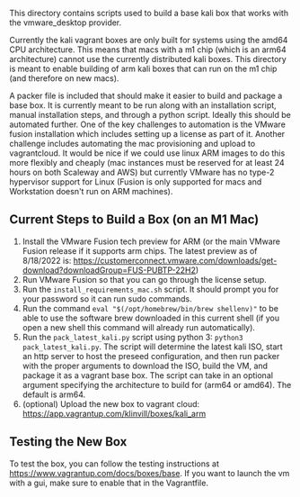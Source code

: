 This directory contains scripts used to build a base kali box that works with the vmware_desktop provider.

Currently the kali vagrant boxes are only built for systems using the amd64 CPU architecture. This means that macs with a m1 chip (which is an arm64 architecture) cannot use the currently distributed kali boxes. This directory is meant to enable building of arm kali boxes that can run on the m1 chip (and therefore on new macs).

A packer file is included that should make it easier to build and package a base box. It is currently meant to be run along with an installation script, manual installation steps, and through a python script. Ideally this should be automated further. One of the key challenges to automation is the VMware fusion installation which includes setting up a license as part of it. Another challenge includes automating the mac provisioning and upload to vagrantcloud. It would be nice if we could use linux ARM images to do this more flexibly and cheaply (mac instances must be reserved for at least 24 hours on both Scaleway and AWS) but currently VMware has no type-2 hypervisor support for Linux (Fusion is only supported for macs and Workstation doesn't run on ARM machines).

## Current Steps to Build a Box (on an M1 Mac)
1. Install the VMware Fusion tech preview for ARM (or the main VMware Fusion release if it supports arm chips. The latest preview as of 8/18/2022 is: https://customerconnect.vmware.com/downloads/get-download?downloadGroup=FUS-PUBTP-22H2)
2. Run VMware Fusion so that you can go through the license setup.
3. Run the `install_requirements_mac.sh` script. It should prompt you for your password so it can run sudo commands.
4. Run the command `eval "$(/opt/homebrew/bin/brew shellenv)"` to be able to use the software brew downloaded in this current shell (if you open a new shell this command will already run automatically).
5. Run the `pack_latest_kali.py` script using python 3: `python3 pack_latest_kali.py`. The script will determine the latest kali ISO, start an http server to host the preseed configuration, and then run packer with the proper arguments to download the ISO, build the VM, and package it as a vagrant base box. The script can take in an optional argument specifying the architecture to build for (arm64 or amd64). The default is arm64.
6. (optional) Upload the new box to vagrant cloud: https://app.vagrantup.com/klinvill/boxes/kali_arm

## Testing the New Box
To test the box, you can follow the testing instructions at https://www.vagrantup.com/docs/boxes/base. If you want to launch the vm with a gui, make sure to enable that in the Vagrantfile.
